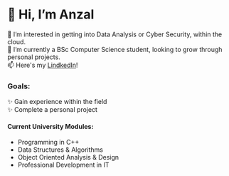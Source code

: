 # 👋 Hi, I’m Anzal
👀 I’m interested in getting into Data Analysis or Cyber Security, within the cloud. </br>
🌱 I’m currently a BSc Computer Science student, looking to  grow through personal projects. </br>
📫 Here's my [LindkedIn](https://www.linkedin.com/in/anzalsalat/)!</br>

<!---
AnzalSalat/AnzalSalat is a ✨ special ✨ repository because its `README.md` (this file) appears on your GitHub profile.
You can click the Preview link to take a look at your changes.
--->
### Goals:
✨ Gain experience within the field</br>
✨ Complete a personal project</br>

#### Current University Modules:
 - Programming in C++
 - Data Structures & Algorithms
 - Object Oriented Analysis & Design
 - Professional Development in IT

<!---
 | Column 1 | Column 2 | Column 3 |
 | :--- | :--- | :--- |
 | Row 1, Column 1 | Row 1, Column 2 | Row 1, Column 3 |
 | Row 2, Column 1 | Row 2, Column 2 | Row 2, Column 3 |
 | Row 3, Column 1 | Row 3, Column 2 | Row 3, Column 3 |
 --->
